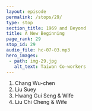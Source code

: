 ```yaml
---
layout: episode
permalink: /stops/29/
type: stop
section_title: 1969 and Beyond
title: A New Beginning
page_rank: 29
stop_id: 29
audio_file: hc-07-03.mp3
hero_images:
 - path: img-29.jpg
   alt_text: Taiwan Co-workers
---
```


1. Chang Wu-chen
2. Liu Suey
3. Hwang Gui Seng & Wife
4. Liu Chi Cheng & Wife

<!---
1. 張晤晨
2. 劉遂
3. 黃桂森與妻子
4. 劉治成與妻子
-->

<!--- TRANSCRIPT
The next few years marked a period of the church in Manila receiving abundant spiritual flow and supply from Taiwan. Co-workers including Chang Wu-chen, Liu Suey, Hwang Gui-seng and Liu Chi-cheng frequently visited and even stayed in the Philippines for extended periods to provide training and hold conferences. 
-->